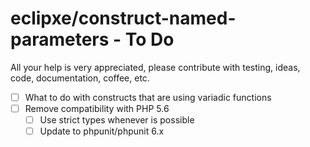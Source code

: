 # eclipxe/construct-named-parameters - To Do

All your help is very appreciated, please contribute with testing, ideas, code, documentation, coffee, etc.

- [ ] What to do with constructs that are using variadic functions
- [ ] Remove compatibility with PHP 5.6
    - [ ] Use strict types whenever is possible
    - [ ] Update to phpunit/phpunit 6.x

